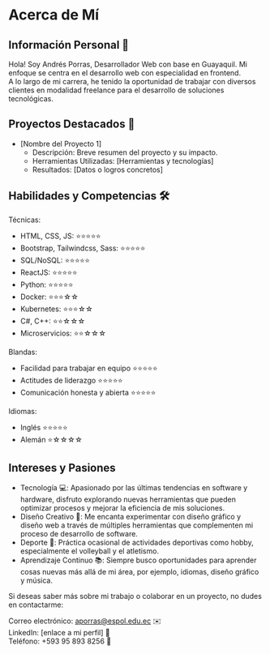 # Acerca de Mí
## Información Personal 👤
Hola! 
Soy Andrés Porras, Desarrollador Web con base en Guayaquil. Mi enfoque se centra en el desarrollo web con especialidad en frontend.  
A lo largo de mi carrera, he tenido la oportunidad de trabajar con diversos clientes en modalidad freelance para el desarrollo de soluciones tecnológicas.  

## Proyectos Destacados 💼
* [Nombre del Proyecto 1]
   - Descripción: Breve resumen del proyecto y su impacto.
   - Herramientas Utilizadas: [Herramientas y tecnologías]
   - Resultados: [Datos o logros concretos]

## Habilidades y Competencias 🛠️
Técnicas: 
- HTML, CSS, JS: ⭐⭐⭐⭐⭐
- Bootstrap, Tailwindcss, Sass: ⭐⭐⭐⭐⭐
- SQL/NoSQL: ⭐⭐⭐⭐⭐
- ReactJS: ⭐⭐⭐⭐⭐
- Python: ⭐⭐⭐⭐⭐
- Docker: ⭐⭐⭐☆☆
- Kubernetes: ⭐⭐⭐☆☆
- C#, C++: ⭐⭐☆☆☆
- Microservicios: ⭐⭐☆☆☆
 
Blandas: 
 - Facilidad para trabajar en equipo ⭐⭐⭐⭐⭐
 - Actitudes de liderazgo ⭐⭐⭐⭐⭐
 - Comunicación honesta y abierta ⭐⭐⭐⭐⭐

Idiomas: 
  - Inglés ⭐⭐⭐⭐⭐
  - Alemán ⭐☆☆☆☆

## Intereses y Pasiones
* Tecnología 💻: Apasionado por las últimas tendencias en software y hardware, disfruto explorando nuevas herramientas que pueden optimizar procesos y mejorar la eficiencia de mis soluciones.
* Diseño Creativo 🎨: Me encanta experimentar con diseño gráfico y diseño web a través de múltiples herramientas que complementen mi proceso de desarrollo de software.
* Deporte 🏐: Práctica ocasional de actividades deportivas como hobby, especialmente el volleyball y el atletismo.
* Aprendizaje Continuo 📚: Siempre busco oportunidades para aprender cosas nuevas más allá de mi área, por ejemplo, idiomas, diseño gráfico y música.

Si deseas saber más sobre mi trabajo o colaborar en un proyecto, no dudes en contactarme:  

Correo electrónico: aporras@espol.edu.ec ✉️  
LinkedIn: [enlace a mi perfil] 🔗  
Teléfono: +593 95 893 8256 📱  
